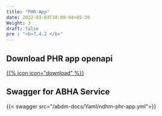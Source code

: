```yaml
---
title: "PHR-App"
date: 2022-03-03T18:00:04+05:30
Weight: 3
draft: false
pre : "<b>7.4.2 </b>"
---
```


## Download PHR app openapi

[{{% icon icon="download" %}}](../ndhm-phr-app.yml "download")

## Swagger for ABHA Service

{{< swagger src="/abdm-docs/Yaml/ndhm-phr-app.yml">}}
